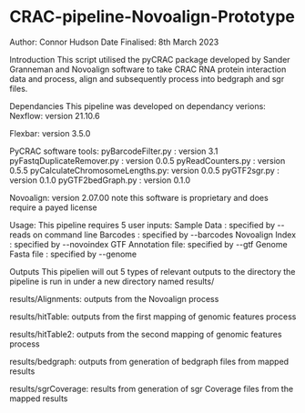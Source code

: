 # CRAC-pipeline-Novoalign-Prototype

Author: Connor Hudson
Date Finalised: 8th March 2023

Introduction
This script utilised the pyCRAC package developed by Sander Granneman and Novoalign software to take CRAC RNA protein interaction data and process, align and subsequently process into bedgraph and sgr files.

Dependancies
This pipeline was developed on dependancy verions:
Nexflow: version 21.10.6

Flexbar: version 3.5.0

PyCRAC software tools:
pyBarcodeFilter.py             : version 3.1
pyFastqDuplicateRemover.py     : version 0.0.5
pyReadCounters.py              : version 0.5.5
pyCalculateChromosomeLengths.py: version 0.0.5
pyGTF2sgr.py                   : version 0.1.0
pyGTF2bedGraph.py              : version 0.1.0


Novoalign: version 2.07.00
note this software is proprietary and does require a payed license

Usage:
This pipeline requires 5 user inputs:
Sample Data        : specified by --reads on command line
Barcodes           : specified by --barcodes 
Novoalign Index    : specified by --novoindex
GTF Annotation file: specified by --gtf
Genome Fasta file  : specified by --genome

Outputs
This pipelien will out 5 types of relevant outputs to the directory the pipeline is run in under a new directory named results/

results/Alignments: outputs from the Novoalign process

results/hitTable: outputs from the first mapping of genomic features process

results/hitTable2: outputs from the second mapping of genomic features process

results/bedgraph: outputs from generation of bedgraph files from mapped results

results/sgrCoverage: results from generation of sgr Coverage files from the mapped results



